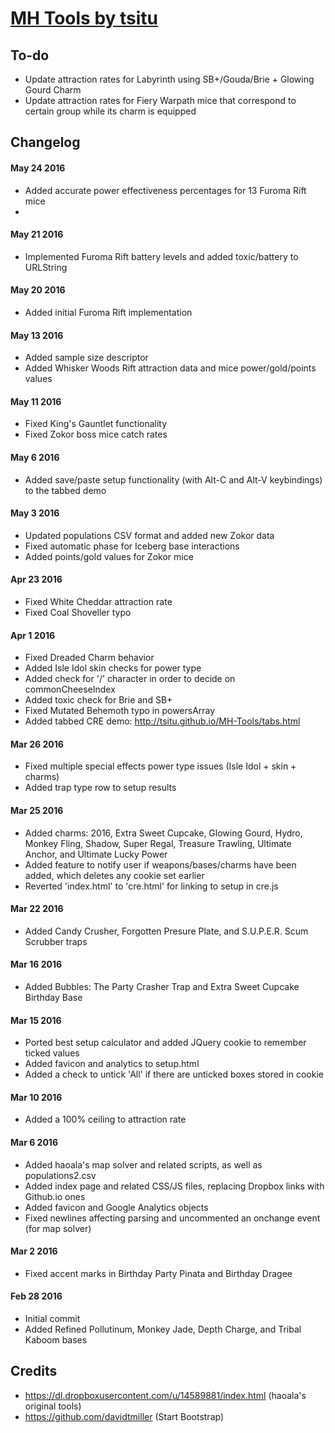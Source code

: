 # [MH Tools by tsitu](https://github.com/tsitu/MH-Tools)

## To-do
* Update attraction rates for Labyrinth using SB+/Gouda/Brie + Glowing Gourd Charm
* Update attraction rates for Fiery Warpath mice that correspond to certain group while its charm is equipped

## Changelog

#### May 24 2016
* Added accurate power effectiveness percentages for 13 Furoma Rift mice
* 

#### May 21 2016
* Implemented Furoma Rift battery levels and added toxic/battery to URLString

#### May 20 2016
* Added initial Furoma Rift implementation

#### May 13 2016
* Added sample size descriptor
* Added Whisker Woods Rift attraction data and mice power/gold/points values

#### May 11 2016
* Fixed King's Gauntlet functionality
* Fixed Zokor boss mice catch rates

#### May 6 2016
* Added save/paste setup functionality (with Alt-C and Alt-V keybindings) to the tabbed demo

#### May 3 2016
* Updated populations CSV format and added new Zokor data
* Fixed automatic phase for Iceberg base interactions
* Added points/gold values for Zokor mice

#### Apr 23 2016
* Fixed White Cheddar attraction rate
* Fixed Coal Shoveller typo

#### Apr 1 2016
* Fixed Dreaded Charm behavior
* Added Isle Idol skin checks for power type
* Added check for '/' character in order to decide on commonCheeseIndex
* Added toxic check for Brie and SB+
* Fixed Mutated Behemoth typo in powersArray
* Added tabbed CRE demo: http://tsitu.github.io/MH-Tools/tabs.html

#### Mar 26 2016
* Fixed multiple special effects power type issues (Isle Idol + skin + charms)
* Added trap type row to setup results

#### Mar 25 2016
* Added charms: 2016, Extra Sweet Cupcake, Glowing Gourd, Hydro, Monkey Fling, Shadow, Super Regal, Treasure Trawling, Ultimate Anchor, and Ultimate Lucky Power
* Added feature to notify user if weapons/bases/charms have been added, which deletes any cookie set earlier
* Reverted 'index.html' to 'cre.html' for linking to setup in cre.js

#### Mar 22 2016
* Added Candy Crusher, Forgotten Presure Plate, and S.U.P.E.R. Scum Scrubber traps

#### Mar 16 2016
* Added Bubbles: The Party Crasher Trap and Extra Sweet Cupcake Birthday Base

#### Mar 15 2016
* Ported best setup calculator and added JQuery cookie to remember ticked values
* Added favicon and analytics to setup.html
* Added a check to untick 'All' if there are unticked boxes stored in cookie

#### Mar 10 2016
* Added a 100% ceiling to attraction rate

#### Mar 6 2016
* Added haoala's map solver and related scripts, as well as populations2.csv
* Added index page and related CSS/JS files, replacing Dropbox links with Github.io ones
* Added favicon and Google Analytics objects
* Fixed newlines affecting parsing and uncommented an onchange event (for map solver)

#### Mar 2 2016
* Fixed accent marks in Birthday Party Pinata and Birthday Dragee

#### Feb 28 2016
* Initial commit
* Added Refined Pollutinum, Monkey Jade, Depth Charge, and Tribal Kaboom bases

## Credits

* https://dl.dropboxusercontent.com/u/14589881/index.html (haoala's original tools)
* https://github.com/davidtmiller (Start Bootstrap)